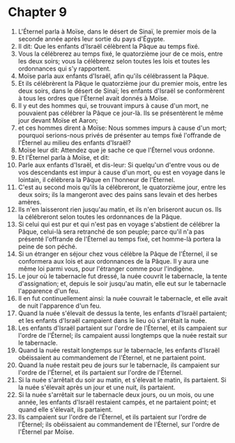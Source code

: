 # Chapter 9

1. L'Éternel parla à Moïse, dans le désert de Sinaï, le premier mois de la seconde année après leur sortie du pays d'Égypte.
2. Il dit: Que les enfants d'Israël célèbrent la Pâque au temps fixé.
3. Vous la célébrerez au temps fixé, le quatorzième jour de ce mois, entre les deux soirs; vous la célébrerez selon toutes les lois et toutes les ordonnances qui s'y rapportent.
4. Moïse parla aux enfants d'Israël, afin qu'ils célébrassent la Pâque.
5. Et ils célébrèrent la Pâque le quatorzième jour du premier mois, entre les deux soirs, dans le désert de Sinaï; les enfants d'Israël se conformèrent à tous les ordres que l'Éternel avait donnés à Moïse.
6. Il y eut des hommes qui, se trouvant impurs à cause d'un mort, ne pouvaient pas célébrer la Pâque ce jour-là. Ils se présentèrent le même jour devant Moïse et Aaron;
7. et ces hommes dirent à Moïse: Nous sommes impurs à cause d'un mort; pourquoi serions-nous privés de présenter au temps fixé l'offrande de l'Éternel au milieu des enfants d'Israël?
8. Moïse leur dit: Attendez que je sache ce que l'Éternel vous ordonne.
9. Et l'Éternel parla à Moïse, et dit:
10. Parle aux enfants d'Israël, et dis-leur: Si quelqu'un d'entre vous ou de vos descendants est impur à cause d'un mort, ou est en voyage dans le lointain, il célébrera la Pâque en l'honneur de l'Éternel.
11. C'est au second mois qu'ils la célébreront, le quatorzième jour, entre les deux soirs; ils la mangeront avec des pains sans levain et des herbes amères.
12. Ils n'en laisseront rien jusqu'au matin, et ils n'en briseront aucun os. Ils la célébreront selon toutes les ordonnances de la Pâque.
13. Si celui qui est pur et qui n'est pas en voyage s'abstient de célébrer la Pâque, celui-là sera retranché de son peuple; parce qu'il n'a pas présenté l'offrande de l'Éternel au temps fixé, cet homme-là portera la peine de son péché.
14. Si un étranger en séjour chez vous célèbre la Pâque de l'Éternel, il se conformera aux lois et aux ordonnances de la Pâque. Il y aura une même loi parmi vous, pour l'étranger comme pour l'indigène.
15. Le jour où le tabernacle fut dressé, la nuée couvrit le tabernacle, la tente d'assignation; et, depuis le soir jusqu'au matin, elle eut sur le tabernacle l'apparence d'un feu.
16. Il en fut continuellement ainsi: la nuée couvrait le tabernacle, et elle avait de nuit l'apparence d'un feu.
17. Quand la nuée s'élevait de dessus la tente, les enfants d'Israël partaient; et les enfants d'Israël campaient dans le lieu où s'arrêtait la nuée.
18. Les enfants d'Israël partaient sur l'ordre de l'Éternel, et ils campaient sur l'ordre de l'Éternel; ils campaient aussi longtemps que la nuée restait sur le tabernacle.
19. Quand la nuée restait longtemps sur le tabernacle, les enfants d'Israël obéissaient au commandement de l'Éternel, et ne partaient point.
20. Quand la nuée restait peu de jours sur le tabernacle, ils campaient sur l'ordre de l'Éternel, et ils partaient sur l'ordre de l'Éternel.
21. Si la nuée s'arrêtait du soir au matin, et s'élevait le matin, ils partaient. Si la nuée s'élevait après un jour et une nuit, ils partaient.
22. Si la nuée s'arrêtait sur le tabernacle deux jours, ou un mois, ou une année, les enfants d'Israël restaient campés, et ne partaient point; et quand elle s'élevait, ils partaient.
23. Ils campaient sur l'ordre de l'Éternel, et ils partaient sur l'ordre de l'Éternel; ils obéissaient au commandement de l'Éternel, sur l'ordre de l'Éternel par Moïse.

